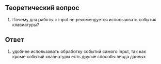 ## Теоретический вопрос

1. Почему для работы с input не рекомендуется использовать события клавиатуры?


## Ответ

1. удобнее использовать обработку событий самого input, так как кроме событий клавиатуры есть 
   другие способы ввода данных